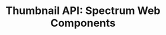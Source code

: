 ---
layout: api.njk
title: 'Thumbnail API: Spectrum Web Components'
displayName: Thumbnail
componentName: thumbnail
componentHeading: sp-thumbnail
tags:
  - component-api
---